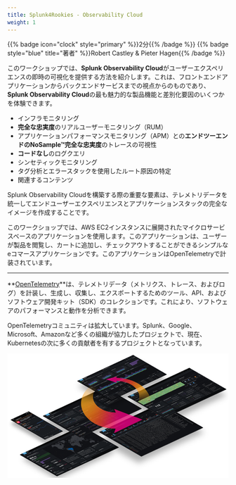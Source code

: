 ```yaml
---
title: Splunk4Rookies - Observability Cloud
weight: 1
---
```


{{% badge icon="clock" style="primary" %}}2分{{% /badge %}} {{% badge style="blue" title="著者" %}}Robert Castley & Pieter Hagen{{% /badge %}}

このワークショップでは、**Splunk Observability Cloud**がユーザーエクスペリエンスの即時の可視化を提供する方法を紹介します。これは、フロントエンドアプリケーションからバックエンドサービスまでの視点からのものであり、**Splunk Observability Cloud**の最も魅力的な製品機能と差別化要因のいくつかを体験できます。

* インフラモニタリング
* **完全な忠実度**のリアルユーザーモニタリング（RUM）
* アプリケーションパフォーマンスモニタリング（APM）との**エンドツーエンドのNoSample™完全な忠実度**のトレースの可視性
* **コードなし**のログクエリ
* シンセティックモニタリング
* タグ分析とエラースタックを使用したルート原因の特定
* 関連するコンテンツ

Splunk Observability Cloudを構築する際の重要な要素は、テレメトリデータを統一してエンドユーザーエクスペリエンスとアプリケーションスタックの完全なイメージを作成することです。

このワークショップでは、AWS EC2インスタンスに展開されたマイクロサービスベースのアプリケーションを使用します。このアプリケーションは、ユーザーが製品を閲覧し、カートに追加し、チェックアウトすることができるシンプルなeコマースアプリケーションです。このアプリケーションはOpenTelemetryで計装されています。

---

**[OpenTelemetry](https://opentelemetry.io)**は、テレメトリデータ（メトリクス、トレース、およびログ）を計装し、生成し、収集し、エクスポートするためのツール、API、およびソフトウェア開発キット（SDK）のコレクションです。これにより、ソフトウェアのパフォーマンスと動作を分析できます。

OpenTelemetryコミュニティは拡大しています。Splunk、Google、Microsoft、Amazonなど多くの組織が協力したプロジェクトで、現在、Kubernetesの次に多くの貢献者を有するプロジェクトとなっています。

![Full Stack](images/splunk-full-stack.png)
